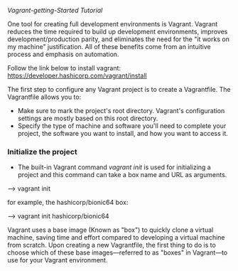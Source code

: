 *Vagrant-getting-Started Tutorial*

One tool for creating full development environments is Vagrant. Vagrant reduces the time required to build up development environments, improves development/production parity, and eliminates the need for the "it works on my machine" justification. All of these benefits come from an intuitive process and emphasis on automation.

Follow the link below to install vagrant:
https://developer.hashicorp.com/vagrant/install

The first step to configure any Vagrant project is to create a Vagrantfile. The Vagrantfile allows you to:

* Make sure to mark the project's root directory. Vagrant's configuration settings are mostly based on this root directory.
* Specify the type of machine and software you'll need to complete your project, the software you want to install, and how you want to access it.

### Initialize the project
* The built-in Vagrant command *vagrant init* is used for initializing a project and this command can take a box name and URL as arguments.

--> vagrant init <box name or URL>

for example, the hashicorp/bionic64 box:

--> vagrant init hashicorp/bionic64

Vagrant uses a base image (Known as "box") to quickly clone a virtual machine, saving time and effort compared to developing a virtual machine from scratch. Upon creating a new Vagrantfile, the first thing to do is to choose which of these base images—referred to as "boxes" in Vagrant—to use for your Vagrant environment.